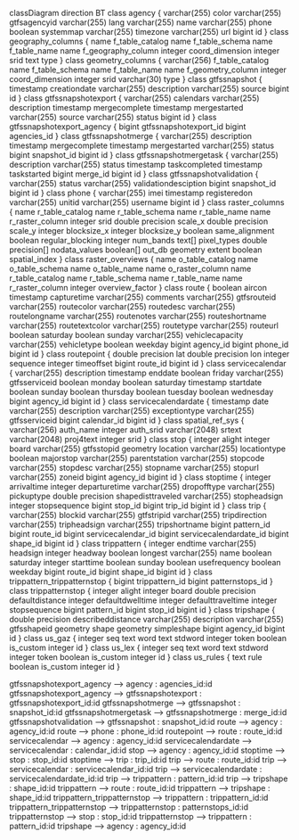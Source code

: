 classDiagram
direction BT
class agency {
   varchar(255) color
   varchar(255) gtfsagencyid
   varchar(255) lang
   varchar(255) name
   varchar(255) phone
   boolean systemmap
   varchar(255) timezone
   varchar(255) url
   bigint id
}
class geography_columns {
   name f_table_catalog
   name f_table_schema
   name f_table_name
   name f_geography_column
   integer coord_dimension
   integer srid
   text type
}
class geometry_columns {
   varchar(256) f_table_catalog
   name f_table_schema
   name f_table_name
   name f_geometry_column
   integer coord_dimension
   integer srid
   varchar(30) type
}
class gtfssnapshot {
   timestamp creationdate
   varchar(255) description
   varchar(255) source
   bigint id
}
class gtfssnapshotexport {
   varchar(255) calendars
   varchar(255) description
   timestamp mergecomplete
   timestamp mergestarted
   varchar(255) source
   varchar(255) status
   bigint id
}
class gtfssnapshotexport_agency {
   bigint gtfssnapshotexport_id
   bigint agencies_id
}
class gtfssnapshotmerge {
   varchar(255) description
   timestamp mergecomplete
   timestamp mergestarted
   varchar(255) status
   bigint snapshot_id
   bigint id
}
class gtfssnapshotmergetask {
   varchar(255) description
   varchar(255) status
   timestamp taskcompleted
   timestamp taskstarted
   bigint merge_id
   bigint id
}
class gtfssnapshotvalidation {
   varchar(255) status
   varchar(255) validationdesciption
   bigint snapshot_id
   bigint id
}
class phone {
   varchar(255) imei
   timestamp registeredon
   varchar(255) unitid
   varchar(255) username
   bigint id
}
class raster_columns {
   name r_table_catalog
   name r_table_schema
   name r_table_name
   name r_raster_column
   integer srid
   double precision scale_x
   double precision scale_y
   integer blocksize_x
   integer blocksize_y
   boolean same_alignment
   boolean regular_blocking
   integer num_bands
   text[] pixel_types
   double precision[] nodata_values
   boolean[] out_db
   geometry extent
   boolean spatial_index
}
class raster_overviews {
   name o_table_catalog
   name o_table_schema
   name o_table_name
   name o_raster_column
   name r_table_catalog
   name r_table_schema
   name r_table_name
   name r_raster_column
   integer overview_factor
}
class route {
   boolean aircon
   timestamp capturetime
   varchar(255) comments
   varchar(255) gtfsrouteid
   varchar(255) routecolor
   varchar(255) routedesc
   varchar(255) routelongname
   varchar(255) routenotes
   varchar(255) routeshortname
   varchar(255) routetextcolor
   varchar(255) routetype
   varchar(255) routeurl
   boolean saturday
   boolean sunday
   varchar(255) vehiclecapacity
   varchar(255) vehicletype
   boolean weekday
   bigint agency_id
   bigint phone_id
   bigint id
}
class routepoint {
   double precision lat
   double precision lon
   integer sequence
   integer timeoffset
   bigint route_id
   bigint id
}
class servicecalendar {
   varchar(255) description
   timestamp enddate
   boolean friday
   varchar(255) gtfsserviceid
   boolean monday
   boolean saturday
   timestamp startdate
   boolean sunday
   boolean thursday
   boolean tuesday
   boolean wednesday
   bigint agency_id
   bigint id
}
class servicecalendardate {
   timestamp date
   varchar(255) description
   varchar(255) exceptiontype
   varchar(255) gtfsserviceid
   bigint calendar_id
   bigint id
}
class spatial_ref_sys {
   varchar(256) auth_name
   integer auth_srid
   varchar(2048) srtext
   varchar(2048) proj4text
   integer srid
}
class stop {
   integer alight
   integer board
   varchar(255) gtfsstopid
   geometry location
   varchar(255) locationtype
   boolean majorstop
   varchar(255) parentstation
   varchar(255) stopcode
   varchar(255) stopdesc
   varchar(255) stopname
   varchar(255) stopurl
   varchar(255) zoneid
   bigint agency_id
   bigint id
}
class stoptime {
   integer arrivaltime
   integer departuretime
   varchar(255) dropofftype
   varchar(255) pickuptype
   double precision shapedisttraveled
   varchar(255) stopheadsign
   integer stopsequence
   bigint stop_id
   bigint trip_id
   bigint id
}
class trip {
   varchar(255) blockid
   varchar(255) gtfstripid
   varchar(255) tripdirection
   varchar(255) tripheadsign
   varchar(255) tripshortname
   bigint pattern_id
   bigint route_id
   bigint servicecalendar_id
   bigint servicecalendardate_id
   bigint shape_id
   bigint id
}
class trippattern {
   integer endtime
   varchar(255) headsign
   integer headway
   boolean longest
   varchar(255) name
   boolean saturday
   integer starttime
   boolean sunday
   boolean usefrequency
   boolean weekday
   bigint route_id
   bigint shape_id
   bigint id
}
class trippattern_trippatternstop {
   bigint trippattern_id
   bigint patternstops_id
}
class trippatternstop {
   integer alight
   integer board
   double precision defaultdistance
   integer defaultdwelltime
   integer defaulttraveltime
   integer stopsequence
   bigint pattern_id
   bigint stop_id
   bigint id
}
class tripshape {
   double precision describeddistance
   varchar(255) description
   varchar(255) gtfsshapeid
   geometry shape
   geometry simpleshape
   bigint agency_id
   bigint id
}
class us_gaz {
   integer seq
   text word
   text stdword
   integer token
   boolean is_custom
   integer id
}
class us_lex {
   integer seq
   text word
   text stdword
   integer token
   boolean is_custom
   integer id
}
class us_rules {
   text rule
   boolean is_custom
   integer id
}

gtfssnapshotexport_agency  -->  agency : agencies_id:id
gtfssnapshotexport_agency  -->  gtfssnapshotexport : gtfssnapshotexport_id:id
gtfssnapshotmerge  -->  gtfssnapshot : snapshot_id:id
gtfssnapshotmergetask  -->  gtfssnapshotmerge : merge_id:id
gtfssnapshotvalidation  -->  gtfssnapshot : snapshot_id:id
route  -->  agency : agency_id:id
route  -->  phone : phone_id:id
routepoint  -->  route : route_id:id
servicecalendar  -->  agency : agency_id:id
servicecalendardate  -->  servicecalendar : calendar_id:id
stop  -->  agency : agency_id:id
stoptime  -->  stop : stop_id:id
stoptime  -->  trip : trip_id:id
trip  -->  route : route_id:id
trip  -->  servicecalendar : servicecalendar_id:id
trip  -->  servicecalendardate : servicecalendardate_id:id
trip  -->  trippattern : pattern_id:id
trip  -->  tripshape : shape_id:id
trippattern  -->  route : route_id:id
trippattern  -->  tripshape : shape_id:id
trippattern_trippatternstop  -->  trippattern : trippattern_id:id
trippattern_trippatternstop  -->  trippatternstop : patternstops_id:id
trippatternstop  -->  stop : stop_id:id
trippatternstop  -->  trippattern : pattern_id:id
tripshape  -->  agency : agency_id:id
